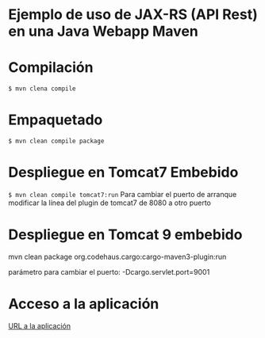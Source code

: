 # Ejemplo de uso de JAX-RS (API Rest) en una Java Webapp Maven
# Compilación
<code>$ mvn clena compile</code>
# Empaquetado
<code>$ mvn clean compile package</code>
# Despliegue en Tomcat7 Embebido
<code>$ mvn clean compile tomcat7:run</code>
Para cambiar el puerto de arranque modificar la línea del plugin de tomcat7 de 8080 a otro puerto
# Despliegue en Tomcat 9 embebido
mvn clean package org.codehaus.cargo:cargo-maven3-plugin:run

parámetro para cambiar el puerto:
-Dcargo.servlet.port=9001
# Acceso a la aplicación
[URL a la aplicación](http://localhost:9090/)
